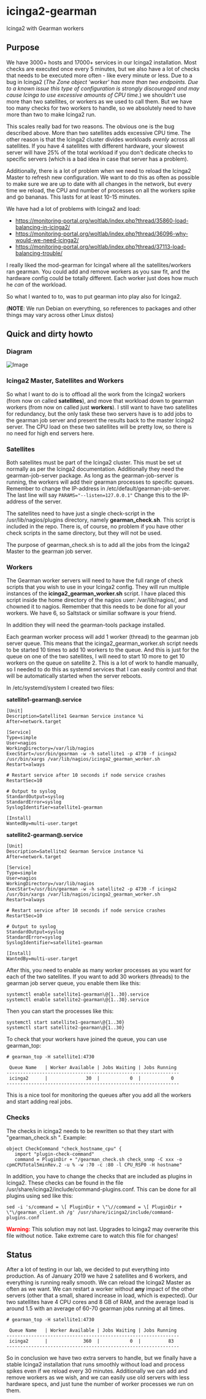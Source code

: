 # icinga2-gearman
Icinga2 with Gearman workers

## Purpose
We have 3000+ hosts and 17000+ services in our Icinga2 installation. Most checks are executed once every 5 minutes, but we also have a lot of checks that needs to be executed more often - like every minute or less. Due to a bug in Icinga2 (_The Zone object 'worker' has more than two endpoints. Due to a known issue this type of configuration is strongly discouraged and may cause Icinga to use excessive amounts of CPU time._) we shouldn't use more than two satellites, or workers as we used to call them. But we have too many checks for two workers to handle, so we absolutely need to have more than two to make Icinga2 run.

This scales really bad for two reasons. The obvious one is the bug described above. More than two satellites adds excessive CPU time. The other reason is that the Icinga2 cluster divides workloads *evenly* across all satellites. If you have 4 satellites with different hardware, your slowest server will have 25% of the total workload if you don't dedicate checks to specific servers (which is a bad idea in case that server has a problem).

Additionally, there is a lot of problem when we need to reload the Icinga2 Master to refresh new configuration. We want to do this as often as possible to make sure we are up to date with all changes in the network, but every time we reload, the CPU and number of processes on all the workers spike and go bananas. This lasts for at least 10-15 minutes.

We have had a lot of problems with Icinga2 and load:
* https://monitoring-portal.org/woltlab/index.php?thread/35860-load-balancing-in-icinga2/
* https://monitoring-portal.org/woltlab/index.php?thread/36096-why-would-we-need-icinga2/
* https://monitoring-portal.org/woltlab/index.php?thread/37113-load-balancing-trouble/

I really liked the mod-gearman for Icinga1 where all the satellites/workers ran gearman. You could add and remove workers as you saw fit, and the hardware config could be totally different. Each worker just does how much he _can_ of the workload.

So what I wanted to to, was to put gearman into play also for Icinga2.

(**NOTE**: We run Debian on everything, so references to packages and other things may vary across other Linux distos)

## Quick and dirty howto

### Diagram
![Image](PoC_Diagram.png "diagram")

### Icinga2 Master, Satellites and Workers
So what I want to do is to offload all the work from the Icinga2 workers (from now on called **satellites**), and move that workload down to gearman workers (from now on called just **workers**). I still want to have two satellites for redundancy, but the only task these two servers have is to add jobs to the gearman job server and present the results back to the master Icinga2 server. The CPU load on these two satellites will be pretty low, so there is no need for high end servers here.

### Satellites
Both satellites must be part of the Icinga2 cluster. This must be set ut normally as per the Icinga2 documentation. Additionally they need the gearman-job-server package. As long as the gearman-job-server is running, the workers will add their gearman processes to specific queues. Remember to change the IP-address in /etc/default/gearman-job-server. The last line will say `PARAMS="--listen=127.0.0.1"` Change this to the IP-address of the server.

The satellites need to have just a single check-script in the /usr/lib/nagios/plugins directory, namely **gearman_check.sh**. This script is included in the repo. There is, of course, no problem if you have other check scripts in the same directory, but they will not be used.

The purpose of gearman_check.sh is to add all the jobs from the Icinga2 Master to the gearman job server. 

### Workers
The Gearman worker servers will need to have the full range of check scripts that you wish to use in your Icinga2 config. They will run multiple instances of the **icinga2_gearman_worker.sh** script. I have placed this script inside the home directory of the nagios user: /var/lib/nagios/, and chowned it to nagios.  Remember that this needs to be done for all your workers. We have 6, so Saltstack or similiar software is your friend.

In addition they will need the gearman-tools package installed.

Each gearman worker process will add 1 worker (thread) to the gearman job server queue. This means that the icinga2_gearman_worker.sh script needs to be started 10 times to add 10 workers to the queue. And this is just for the queue on one of the two satellites, I will need to start 10 more to get 10 workers on the queue on satellite 2. This is a lot of work to handle manually, so I needed to do this as systemd services that I can easily control and that will be automatically started when the server reboots.

In /etc/systemd/system I created two files:

**satellite1-gearman@.service**
```
[Unit]
Description=Satellite1 Gearman Service instance %i
After=network.target

[Service]
Type=simple
User=nagios
WorkingDirectory=/var/lib/nagios
ExecStart=/usr/bin/gearman -w -h satellite1 -p 4730 -f icinga2 /usr/bin/xargs /var/lib/nagios/icinga2_gearman_worker.sh
Restart=always

# Restart service after 10 seconds if node service crashes
RestartSec=10

# Output to syslog
StandardOutput=syslog
StandardError=syslog
SyslogIdentifier=satellite1-gearman

[Install]
WantedBy=multi-user.target
```

**satellite2-gearman@.service**
```
[Unit]
Description=Satellite2 Gearman Service instance %i
After=network.target

[Service]
Type=simple
User=nagios
WorkingDirectory=/var/lib/nagios
ExecStart=/usr/bin/gearman -w -h satellite2 -p 4730 -f icinga2 /usr/bin/xargs /var/lib/nagios/icinga2_gearman_worker.sh
Restart=always

# Restart service after 10 seconds if node service crashes
RestartSec=10

# Output to syslog
StandardOutput=syslog
StandardError=syslog
SyslogIdentifier=satellite1-gearman

[Install]
WantedBy=multi-user.target
```

After this, you need to enable as many worker processes as you want for each of the two satellites. If you want to add 30 workers (threads) to the gearman job server queue, you enable them like this:

```
systemctl enable satellite1-gearman\@{1..30}.service
systemctl enable satellite2-gearman\@{1..30}.service
```

Then you can start the processes like this:

```
systemctl start satellite1-gearman\@{1..30}
systemctl start satellite2-gearman\@{1..30}
```

To check that your workers have joined the queue, you can use gearman_top:

```
# gearman_top -H satellite1:4730

 Queue Name   | Worker Available | Jobs Waiting | Jobs Running
---------------------------------------------------------------
 icinga2      |              30  |           0  |           0
---------------------------------------------------------------
```

This is a nice tool for monitoring the queues after you add all the workers and start adding real jobs.

### Checks
The checks in icinga2 needs to be rewritten so that they start with "gearman_check.sh <original full check>". Example:

```
object CheckCommand "check_hostname_cpu" {
   import "plugin-check-command"
   command = PluginDir + "/gearman_check.sh check_snmp -C xxx -o cpmCPUTotal5minRev.2 -u % -w :70 -c :80 -l CPU_RSP0 -H hostname"
```

In addition, you have to change the checks that are included as plugins in Icinga2. These checks can be found in the file /usr/share/icinga2/include/command-plugins.conf. This can be done for all plugins using sed like this:

```
sed -i 's/command = \[ PluginDir + \"\//command = \[ PluginDir + \"\/gearman_client.sh /g' /usr/share/icinga2/include/command-plugins.conf
```

<font color=red>**Warning:**</font> This solution may not last. Upgrades to Icinga2 may overwrite this file without notice. Take extreme care to watch this file for changes!

## Status
After a lot of testing in our lab, we decided to put everything into production. As of January 2019 we have 2 satellites and 6 workers, and everything is running really smooth. We can reload the Icinga2 Master as often as we want. We can restart a worker without **any** impact of the other servers (other that a small, shared increase in load, which is expected). Our two satellites have 4 CPU cores and 8 GB of RAM, and the average load is around 1.5 with an average of 60-70 gearman jobs running at all times.

```
# gearman_top -H satellite1:4730

 Queue Name   | Worker Available | Jobs Waiting | Jobs Running
---------------------------------------------------------------
 icinga2      |             360  |           0  |          83
---------------------------------------------------------------
```

So in conclusion we have two extra servers to handle, but we finally have a stable Icinga2 installation that runs smoothly without load and process spikes even if we reload every 30 minutes. Additionally we can add and remove workers as we wish, and we can easily use old servers with less hardware specs, and just tune the number of worker processes we run on them.
